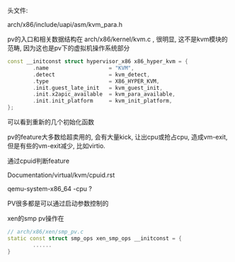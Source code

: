 
头文件:

arch/x86/include/uapi/asm/kvm_para.h


pv的入口和相关数据结构在 arch/x86/kernel/kvm.c , 很明显, 这不是kvm模块的范畴, 因为这也是pv下的虚拟机操作系统部分

```cpp
const __initconst struct hypervisor_x86 x86_hyper_kvm = {
        .name                   = "KVM",
        .detect                 = kvm_detect,
        .type                   = X86_HYPER_KVM,
        .init.guest_late_init   = kvm_guest_init,
        .init.x2apic_available  = kvm_para_available,
        .init.init_platform     = kvm_init_platform,
};
```

可以看到重新的几个初始化函数


pv的feature大多数给超卖用的, 会有大量kick, 让出cpu或抢占cpu, 造成vm-exit, 但是有些的vm-exit减少, 比如virtio.


通过cpuid判断feature

Documentation/virtual/kvm/cpuid.rst

qemu-system-x86_64 -cpu ?


PV很多都是可以通过启动参数控制的


xen的smp pv操作在

```cpp
// arch/x86/xen/smp_pv.c
static const struct smp_ops xen_smp_ops __initconst = {
        ......
}
```